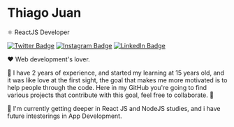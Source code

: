 # Thiago Juan

⚛️ ReactJS Developer

[![Twitter Badge](https://img.shields.io/badge/-@ThiagoDevelope3-00C2FF?style=flat-square&labelColor=0090BC&logo=twitter&logoColor=white&link=https://twitter.com/tjuandev)](https://twitter.com/tjuandev)
[![Instagram Badge](https://img.shields.io/badge/-@tjuan.dev-00C2FF?style=flat-square&labelColor=0090BC&logo=instagram&logoColor=white&link=https://www.instagram.com/tjuan.dev/)](https://www.instagram.com/tjuan.dev/) 
[![LinkedIn Badge](https://img.shields.io/badge/-ThiagoJuan-00C2FF?style=flat-square&labelColor=0090BC&logo=linkedin&logoColor=white&link=https://www.linkedin.com/in/thiago-juan/)](https://www.linkedin.com/in/thiago-juan/) 

❤️ Web development's lover.

🧍  I have 2 years of experience, and started my learning at 15 years old, and it was like love at the first sight, the goal that makes me more motivated is to help people through the code. Here in my GitHub you're going to find various projects that contribute with this goal, feel free to collaborate. 🚀

📖 I'm currently getting deeper in React JS and NodeJS studies, and i have future intesterings in App Development.

